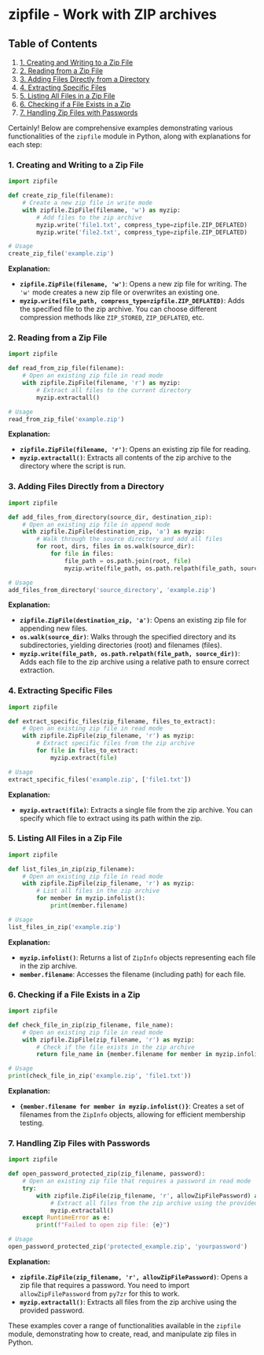# zipfile - Work with ZIP archives
## Table of Contents

1. [1. Creating and Writing to a Zip File](#1-creating-and-writing-to-a-zip-file)
2. [2. Reading from a Zip File](#2-reading-from-a-zip-file)
3. [3. Adding Files Directly from a Directory](#3-adding-files-directly-from-a-directory)
4. [4. Extracting Specific Files](#4-extracting-specific-files)
5. [5. Listing All Files in a Zip File](#5-listing-all-files-in-a-zip-file)
6. [6. Checking if a File Exists in a Zip](#6-checking-if-a-file-exists-in-a-zip)
7. [7. Handling Zip Files with Passwords](#7-handling-zip-files-with-passwords)



Certainly! Below are comprehensive examples demonstrating various functionalities of the `zipfile` module in Python, along with explanations for each step:

### 1. Creating and Writing to a Zip File

```python
import zipfile

def create_zip_file(filename):
    # Create a new zip file in write mode
    with zipfile.ZipFile(filename, 'w') as myzip:
        # Add files to the zip archive
        myzip.write('file1.txt', compress_type=zipfile.ZIP_DEFLATED)
        myzip.write('file2.txt', compress_type=zipfile.ZIP_DEFLATED)

# Usage
create_zip_file('example.zip')
```

**Explanation:**
- **`zipfile.ZipFile(filename, 'w')`**: Opens a new zip file for writing. The `'w'` mode creates a new zip file or overwrites an existing one.
- **`myzip.write(file_path, compress_type=zipfile.ZIP_DEFLATED)`**: Adds the specified file to the zip archive. You can choose different compression methods like `ZIP_STORED`, `ZIP_DEFLATED`, etc.

### 2. Reading from a Zip File

```python
import zipfile

def read_from_zip_file(filename):
    # Open an existing zip file in read mode
    with zipfile.ZipFile(filename, 'r') as myzip:
        # Extract all files to the current directory
        myzip.extractall()

# Usage
read_from_zip_file('example.zip')
```

**Explanation:**
- **`zipfile.ZipFile(filename, 'r')`**: Opens an existing zip file for reading.
- **`myzip.extractall()`**: Extracts all contents of the zip archive to the directory where the script is run.

### 3. Adding Files Directly from a Directory

```python
import zipfile

def add_files_from_directory(source_dir, destination_zip):
    # Open an existing zip file in append mode
    with zipfile.ZipFile(destination_zip, 'a') as myzip:
        # Walk through the source directory and add all files
        for root, dirs, files in os.walk(source_dir):
            for file in files:
                file_path = os.path.join(root, file)
                myzip.write(file_path, os.path.relpath(file_path, source_dir))

# Usage
add_files_from_directory('source_directory', 'example.zip')
```

**Explanation:**
- **`zipfile.ZipFile(destination_zip, 'a')`**: Opens an existing zip file for appending new files.
- **`os.walk(source_dir)`**: Walks through the specified directory and its subdirectories, yielding directories (root) and filenames (files).
- **`myzip.write(file_path, os.path.relpath(file_path, source_dir))`**: Adds each file to the zip archive using a relative path to ensure correct extraction.

### 4. Extracting Specific Files

```python
import zipfile

def extract_specific_files(zip_filename, files_to_extract):
    # Open an existing zip file in read mode
    with zipfile.ZipFile(zip_filename, 'r') as myzip:
        # Extract specific files from the zip archive
        for file in files_to_extract:
            myzip.extract(file)

# Usage
extract_specific_files('example.zip', ['file1.txt'])
```

**Explanation:**
- **`myzip.extract(file)`**: Extracts a single file from the zip archive. You can specify which file to extract using its path within the zip.

### 5. Listing All Files in a Zip File

```python
import zipfile

def list_files_in_zip(zip_filename):
    # Open an existing zip file in read mode
    with zipfile.ZipFile(zip_filename, 'r') as myzip:
        # List all files in the zip archive
        for member in myzip.infolist():
            print(member.filename)

# Usage
list_files_in_zip('example.zip')
```

**Explanation:**
- **`myzip.infolist()`**: Returns a list of `ZipInfo` objects representing each file in the zip archive.
- **`member.filename`**: Accesses the filename (including path) for each file.

### 6. Checking if a File Exists in a Zip

```python
import zipfile

def check_file_in_zip(zip_filename, file_name):
    # Open an existing zip file in read mode
    with zipfile.ZipFile(zip_filename, 'r') as myzip:
        # Check if the file exists in the zip archive
        return file_name in {member.filename for member in myzip.infolist()}

# Usage
print(check_file_in_zip('example.zip', 'file1.txt'))
```

**Explanation:**
- **`{member.filename for member in myzip.infolist()}`**: Creates a set of filenames from the `ZipInfo` objects, allowing for efficient membership testing.

### 7. Handling Zip Files with Passwords

```python
import zipfile

def open_password_protected_zip(zip_filename, password):
    # Open an existing zip file that requires a password in read mode
    try:
        with zipfile.ZipFile(zip_filename, 'r', allowZipFilePassword) as myzip:
            # Extract all files from the zip archive using the provided password
            myzip.extractall()
    except RuntimeError as e:
        print(f"Failed to open zip file: {e}")

# Usage
open_password_protected_zip('protected_example.zip', 'yourpassword')
```

**Explanation:**
- **`zipfile.ZipFile(zip_filename, 'r', allowZipFilePassword)`**: Opens a zip file that requires a password. You need to import `allowZipFilePassword` from `py7zr` for this to work.
- **`myzip.extractall()`**: Extracts all files from the zip archive using the provided password.

These examples cover a range of functionalities available in the `zipfile` module, demonstrating how to create, read, and manipulate zip files in Python.
